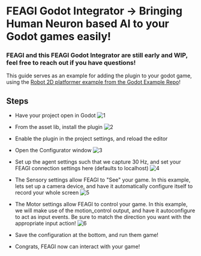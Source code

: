 # FEAGI Godot Integrator -> Bringing Human Neuron based AI to your Godot games easily!

### FEAGI and this FEAGI Godot Integrator are still early and WIP, feel free to reach out if you have questions!

This guide serves as an example for adding the plugin to your godot game, using the [Robot 2D platformer example from the Godot Example Repo](https://github.com/godotengine/godot-demo-projects/tree/master/2d/physics_platformer)!

## Steps

- Have your project open in Godot
![1](https://github.com/feagi/godot_feagi_integration/blob/main/docs/Tutorials/Basics/01_initial_project.png?raw=true)

- From the asset lib, install the plugin
![2](https://github.com/feagi/godot_feagi_integration/blob/main/docs/Tutorials/Basics/02_download_plugin.PNG)

- Enable the plugin in the project settings, and reload the editor

- Open the Configurator window
![3](https://github.com/feagi/godot_feagi_integration/blob/main/docs/Tutorials/Basics/03_open_configurator.png)

- Set up the agent settings such that we capture 30 Hz, and set your FEAGI connection settings here (defaults to localhost)
![4](https://github.com/feagi/godot_feagi_integration/blob/main/docs/Tutorials/Basics/04_agent_settings.PNG)

- The Sensory settings allow FEAGI to "See" your game. In this example, lets set up a camera device, and have it automatically configure itself to record your whole screen
![5](https://github.com/feagi/godot_feagi_integration/blob/main/docs/Tutorials/Basics/05_sensory.PNG)

- The Motor settings allow FEAGI to control your game. In this example, we will make use of the motion_control output, and have it autoconfigure to act as input events. Be sure to match the direction you want with the appropriate input action!
![6](https://github.com/feagi/godot_feagi_integration/blob/main/docs/Tutorials/Basics/06_motor.PNG)

- Save the configuration at the bottom, and run them game!

- Congrats, FEAGI now can interact with your game!
